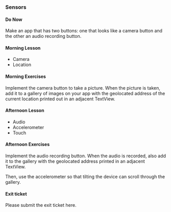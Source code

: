### Sensors

#### Do Now  
Make an app that has two buttons: one that looks like a camera button and the other an audio recording button.

#### Morning Lesson
* Camera
* Location  

#### Morning Exercises  
Implement the camera button to take a picture. When the picture is taken, add it to a gallery of images on your app with the geolocated address of the current location printed out in an adjacent TextView.

#### Afternoon Lesson  
* Audio  
* Accelerometer  
* Touch  

#### Afternoon Exercises
Implement the audio recording button. When the audio is recorded, also add it to the gallery with the geolocated address printed in an adjacent TextView.

Then, use the accelerometer so that tilting the device can scroll through the gallery.

#### Exit ticket
Please submit the exit ticket here.  
